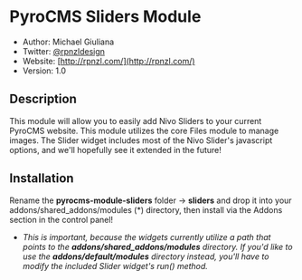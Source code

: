 # PyroCMS Sliders Module

* Author: Michael Giuliana
* Twitter: [@rpnzldesign](http://www.twitter.com/rpnzl)
* Website: [http://rpnzl.com/](http://rpnzl.com/)
* Version: 1.0

## Description

This module will allow you to easily add Nivo Sliders to your current PyroCMS website. This module utilizes the core Files module to manage images. The Slider widget includes most of the Nivo Slider's javascript options, and we'll hopefully see it extended in the future!

## Installation

Rename the **pyrocms-module-sliders** folder -> **sliders** and drop it into your addons/shared_addons/modules (*) directory, then install via the Addons section in the control panel!

* *This is important, because the widgets currently utilize a path that points to the **addons/shared_addons/modules** directory. If you'd like to use the **addons/default/modules** directory instead, you'll have to modify the included Slider widget's run() method.*